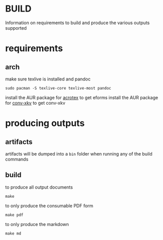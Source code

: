 BUILD
===
Information on requirements to build and produce the various outputs supported

# requirements

## arch

make sure texlive is installed and pandoc
```
sudo pacman -S texlive-core texlive-most pandoc
```

install the AUR package for [acrotex](https://aur.archlinux.org/packages/texlive-acrotex/) to get eforms
install the AUR package for [conv-xkv](https://aur.archlinux.org/packages/texlive-conv-xkv/) to get conv-xkv

# producing outputs

## artifacts

artifacts will be dumped into a `bin` folder when running any of the build commands

## build

to produce all output documents
```
make
```

to only produce the consumable PDF form
```
make pdf
```

to only produce the markdown
```
make md
```
